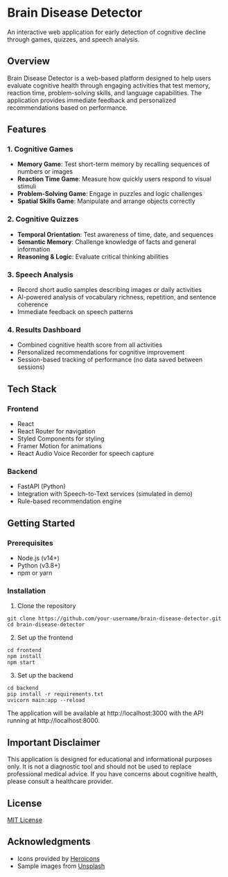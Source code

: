 # Brain Disease Detector

An interactive web application for early detection of cognitive decline through games, quizzes, and speech analysis.

## Overview

Brain Disease Detector is a web-based platform designed to help users evaluate cognitive health through engaging activities that test memory, reaction time, problem-solving skills, and language capabilities. The application provides immediate feedback and personalized recommendations based on performance.

## Features

### 1. Cognitive Games

- **Memory Game**: Test short-term memory by recalling sequences of numbers or images
- **Reaction Time Game**: Measure how quickly users respond to visual stimuli
- **Problem-Solving Game**: Engage in puzzles and logic challenges
- **Spatial Skills Game**: Manipulate and arrange objects correctly

### 2. Cognitive Quizzes

- **Temporal Orientation**: Test awareness of time, date, and sequences
- **Semantic Memory**: Challenge knowledge of facts and general information
- **Reasoning & Logic**: Evaluate critical thinking abilities

### 3. Speech Analysis

- Record short audio samples describing images or daily activities
- AI-powered analysis of vocabulary richness, repetition, and sentence coherence
- Immediate feedback on speech patterns

### 4. Results Dashboard

- Combined cognitive health score from all activities
- Personalized recommendations for cognitive improvement
- Session-based tracking of performance (no data saved between sessions)

## Tech Stack

### Frontend

- React
- React Router for navigation
- Styled Components for styling
- Framer Motion for animations
- React Audio Voice Recorder for speech capture

### Backend

- FastAPI (Python)
- Integration with Speech-to-Text services (simulated in demo)
- Rule-based recommendation engine

## Getting Started

### Prerequisites

- Node.js (v14+)
- Python (v3.8+)
- npm or yarn

### Installation

1. Clone the repository

```
git clone https://github.com/your-username/brain-disease-detector.git
cd brain-disease-detector
```

2. Set up the frontend

```
cd frontend
npm install
npm start
```

3. Set up the backend

```
cd backend
pip install -r requirements.txt
uvicorn main:app --reload
```

The application will be available at http://localhost:3000 with the API running at http://localhost:8000.

## Important Disclaimer

This application is designed for educational and informational purposes only. It is not a diagnostic tool and should not be used to replace professional medical advice. If you have concerns about cognitive health, please consult a healthcare provider.

## License

[MIT License](LICENSE)

## Acknowledgments

- Icons provided by [Heroicons](https://heroicons.com/)
- Sample images from [Unsplash](https://unsplash.com/)
